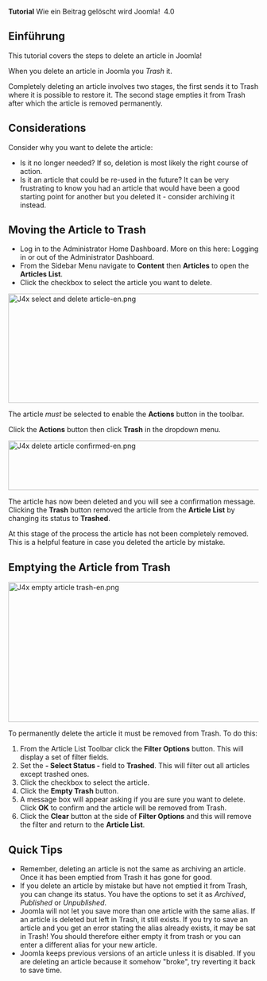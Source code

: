 <!-- Filename: J4.x:Deleting_an_Article / Display title: Beitrag löschen -->

<span id="main-portal-heading">**Tutorial**
Wie ein Beitrag gelöscht wird</span> Joomla!  4.0

## Einführung

This tutorial covers the steps to delete an article in Joomla!

When you delete an article in Joomla you *Trash* it.

Completely deleting an article involves two stages, the first sends it
to Trash where it is possible to restore it. The second stage empties it
from Trash after which the article is removed permanently.

## Considerations

Consider why you want to delete the article:

- Is it no longer needed? If so, deletion is most likely the right
  course of action.
- Is it an article that could be re-used in the future? It can be very
  frustrating to know you had an article that would have been a good
  starting point for another but you deleted it - consider archiving it
  instead.

## Moving the Article to Trash

- Log in to the Administrator Home Dashboard. More on this here:
   Logging in or out of the Administrator
  Dashboard.
- From the Sidebar Menu navigate to **Content** then **Articles** to
  open the **Articles List**.
- Click the checkbox to select the article you want to delete.


<img
src="https://docs.joomla.org/images/thumb/d/db/J4x_select_and_delete_article-en.png/800px-J4x_select_and_delete_article-en.png"
class="thumbborder" decoding="async"
srcset="https://docs.joomla.org/images/d/db/J4x_select_and_delete_article-en.png 1.5x"
data-file-width="1000" data-file-height="275" width="800" height="220"
alt="J4x select and delete article-en.png" />

The article *must* be selected to enable the **Actions** button in the
toolbar.

Click the **Actions** button then click **Trash** in the dropdown menu.


<img
src="https://docs.joomla.org/images/thumb/9/96/J4x_delete_article_confirmed-en.png/800px-J4x_delete_article_confirmed-en.png"
class="thumbborder" decoding="async"
srcset="https://docs.joomla.org/images/9/96/J4x_delete_article_confirmed-en.png 1.5x"
data-file-width="1000" data-file-height="125" width="800" height="100"
alt="J4x delete article confirmed-en.png" />

The article has now been deleted and you will see a confirmation
message. Clicking the **Trash** button removed the article from the
**Article List** by changing its status to **Trashed**.

At this stage of the process the article has not been completely
removed. This is a helpful feature in case you deleted the article by
mistake.

## Emptying the Article from Trash

<img
src="https://docs.joomla.org/images/thumb/a/a6/J4x_empty_article_trash-en.png/800px-J4x_empty_article_trash-en.png"
class="thumbborder" decoding="async"
srcset="https://docs.joomla.org/images/a/a6/J4x_empty_article_trash-en.png 1.5x"
data-file-width="1000" data-file-height="352" width="800" height="282"
alt="J4x empty article trash-en.png" />

To permanently delete the article it must be removed from Trash. To do
this:

1.  From the Article List Toolbar click the **Filter Options** button.
    This will display a set of filter fields.
2.  Set the **- Select Status -** field to **Trashed**. This will filter
    out all articles except trashed ones.
3.  Click the checkbox to select the article.
4.  Click the **Empty Trash** button.
5.  A message box will appear asking if you are sure you want to delete.
    Click **OK** to confirm and the article will be removed from Trash.
6.  Click the **Clear** button at the side of **Filter Options** and
    this will remove the filter and return to the **Article List**.

## Quick Tips

- Remember, deleting an article is not the same as archiving an article.
  Once it has been emptied from Trash it has gone for good.
- If you delete an article by mistake but have not emptied it from
  Trash, you can change its status. You have the options to set it as
  *Archived*, *Published* or *Unpublished*.
- Joomla will not let you save more than one article with the same
  alias. If an article is deleted but left in Trash, it still exists. If
  you try to save an article and you get an error stating the alias
  already exists, it may be sat in Trash! You should therefore either
  empty it from trash or you can enter a different alias for your new
  article.
- Joomla keeps previous versions of an article unless it is disabled. If
  you are deleting an article because it somehow "broke", try reverting
  it back to save time.
